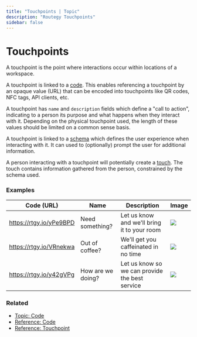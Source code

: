 ```yaml
---
title: "Touchpoints | Topic"
description: "Routegy Touchpoints"
sidebar: false
---
```


# Touchpoints

A touchpoint is the point where interactions occur within locations of a workspace.

A touchpoint is linked to a [code](/topic/codes). This enables referencing a touchpoint by an opaque value (URL) that can be encoded into touchpoints like QR codes, NFC tags, API clients, etc.

A touchpoint has `name` and `description` fields which define a "call to action", indicating to a person its purpose and what happens when they interact with it. Depending on the physical touchpoint used, the length of these values should be limited on a common sense basis.

A touchpoint is linked to a [schema](/topic/schemas) which defines the user experience when interacting with it. It can used to (optionally) prompt the user for additional information.

A person interacting with a touchpoint will potentially create a [touch](/topic/touches). The touch contains information gathered from the person, constrained by the schema used.

### Examples

| Code (URL) | Name | Description | Image |
| ---------- | ---- | ----------- | ----- |
| https://rtgy.io/yPe9BPD | Need something? | Let us know and we'll bring it to your room | [![](/images/marketing/hotel-closet.jpg)](/images/marketing/hotel-closet.jpg) |
| https://rtgy.io/VRnekwa | Out of coffee? | We'll get you caffeinated in no time | [![](/images/marketing/office-coffee.jpg)](/images/marketing/office-coffee.jpg) |
| https://rtgy.io/y42gVPg | How are we doing? | Let us know so we can provide the best service | [![](/images/marketing/hotel-survey.jpg)](/images/marketing/hotel-survey.jpg) |

### Related

* [Topic: Code](/topic/codes)
* [Reference: Code](/reference/codes)
* [Reference: Touchpoint](/reference/touchpoints)
